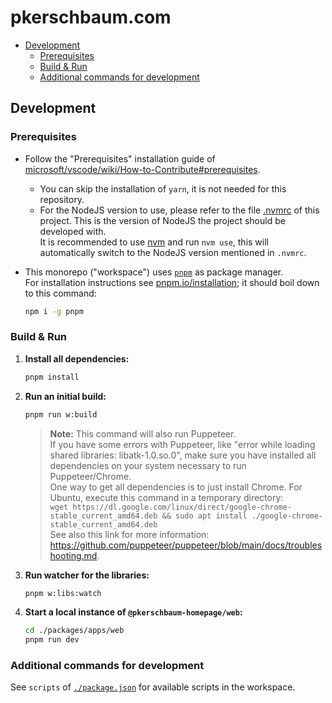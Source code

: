 # pkerschbaum.com <!-- omit in toc -->

- [Development](#development)
  - [Prerequisites](#prerequisites)
  - [Build & Run](#build--run)
  - [Additional commands for development](#additional-commands-for-development)

## Development

### Prerequisites

- Follow the "Prerequisites" installation guide of [microsoft/vscode/wiki/How-to-Contribute#prerequisites](https://github.com/microsoft/vscode/wiki/How-to-Contribute#prerequisites).
  - You can skip the installation of `yarn`, it is not needed for this repository.
  - For the NodeJS version to use, please refer to the file [.nvmrc](./.nvmrc) of this project. This is the version of NodeJS the project should be developed with.  
    It is recommended to use [nvm](https://github.com/nvm-sh/nvm) and run `nvm use`, this will automatically switch to the NodeJS version mentioned in `.nvmrc`.
- This monorepo ("workspace") uses [`pnpm`](https://pnpm.io/) as package manager.  
  For installation instructions see [pnpm.io/installation](https://pnpm.io/installation); it should boil down to this command:

  ```sh
  npm i -g pnpm
  ```

### Build & Run

1. **Install all dependencies:**

   ```sh
   pnpm install
   ```

1. **Run an initial build:**

   ```sh
   pnpm run w:build
   ```

   > **Note:** This command will also run Puppeteer.  
   > If you have some errors with Puppeteer, like "error while loading shared libraries: libatk-1.0.so.0", make sure you have installed all dependencies on your system necessary to run Puppeteer/Chrome.  
   > One way to get all dependencies is to just install Chrome. For Ubuntu, execute this command in a temporary directory:  
   > `wget https://dl.google.com/linux/direct/google-chrome-stable_current_amd64.deb && sudo apt install ./google-chrome-stable_current_amd64.deb`  
   > See also this link for more information: <https://github.com/puppeteer/puppeteer/blob/main/docs/troubleshooting.md>.

1. **Run watcher for the libraries:**

   ```sh
   pnpm w:libs:watch
   ```

1. **Start a local instance of `@pkerschbaum-homepage/web`:**

   ```sh
   cd ./packages/apps/web
   pnpm run dev
   ```

### Additional commands for development

See `scripts` of [`./package.json`](./package.json) for available scripts in the workspace.
